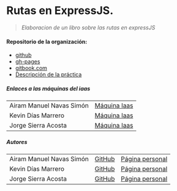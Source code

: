 # **Rutas en ExpressJS.**

> *Elaboracion de un libro sobre las rutas en expressJS*

#### Repositorio de la organización:  

- [github](https://github.com/ULL-ESIT-PL-1617/estudiar-las-rutas-en-expressjs-airam-jorge)
- [gh-pages](https://ull-esit-pl-1617.github.io/estudiar-las-rutas-en-expressjs-airam-jorge)
- [gitbook.com](https://ediolot.gitbooks.io/routas-expressjs/content/)
- [Descripción de la práctica](https://casianorodriguezleon.gitbooks.io/ull-esit-1617/practicas/practicalearningrouting.html)


##### Enlaces a las máquinas del iaas

 <table>
  <tr>
   <td> Airam Manuel Navas Simón </td>
   <td> <a href="#">Máquina Iaas</a> </td>
  </tr>
  <tr>
  <td> Kevin Días Marrero </td>
  <td> <a href="#">Máquina Iaas</a> </td>
  </tr>
  <tr>
  <td> Jorge Sierra Acosta  </td>
  <td> <a href="#">Máquina Iaas</a>  </td>
  </tr>
 </table>


##### Autores

<table>
 <tr>
  <td> Airam Manuel Navas Simón </td>
  <td> <a href="https://github.com/AiramNavas">GitHub</a> </td>
  <td> <a href="https://airamnavas.github.io/">Página personal</a> </td>
 </tr>
 <tr>
 <td> Kevin Días Marrero </td>
 <td> <a href="https://github.com/alu0100880625">GitHub</a> </td>
 <td> <a href="https://alu0100880625.github.io/">Página personal</a></td>
 </tr>
 <tr>
 <td> Jorge Sierra Acosta  </td>
 <td> <a href="https://github.com/Ediolot">GitHub</a>  </td>
 <td> <a href="https://ediolot.github.io/">Página personal</a> </td>
 </tr>
</table>
